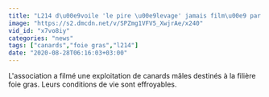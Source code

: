 ```yaml
---
title: "L214 d\u00e9voile 'le pire \u00e9levage' jamais film\u00e9 par l'association avec des images insoutenables"
image: "https://s2.dmcdn.net/v/SPZmg1VFV5_XwjrAe/x240"
vid_id: "x7vo8iy"
categories: "news"
tags: ["canards","foie gras","l214"]
date: "2020-08-28T06:16:03+03:00"
---
```

L'association a filmé une exploitation de canards mâles destinés à la filière foie gras. Leurs conditions de vie sont effroyables.
